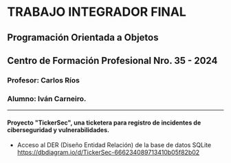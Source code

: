 # TRABAJO INTEGRADOR FINAL
## Programación Orientada a Objetos
## Centro de Formación Profesional Nro. 35 - 2024

### Profesor: Carlos Ríos
### Alumno:   Iván Carneiro.

---

#### Proyecto "TickerSec", una ticketera para registro de incidentes de ciberseguridad y vulnerabilidades.

* Acceso al DER (Diseño Entidad Relación) de la base de datos SQLite https://dbdiagram.io/d/TickerSec-666234089713410b05f82b02